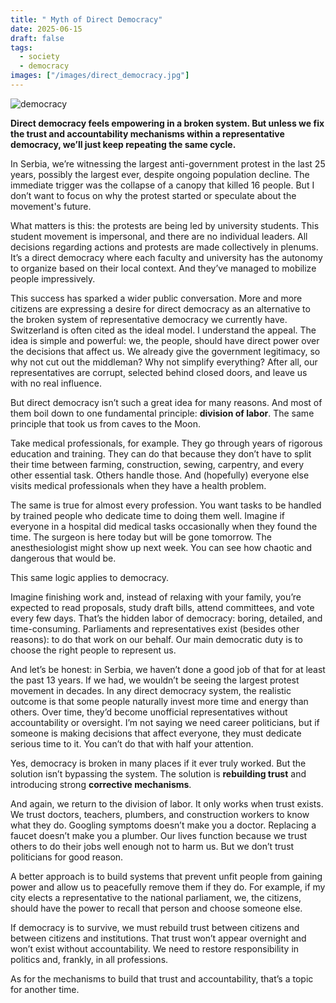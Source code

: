 ```yaml
---
title: " Myth of Direct Democracy"
date: 2025-06-15
draft: false
tags:
  - society
  - democracy
images: ["/images/direct_democracy.jpg"]
---
```


![democracy](/images/direct_democracy.jpg)

**Direct democracy feels empowering in a broken system. But unless we fix the trust and accountability mechanisms within a representative democracy, we’ll just keep repeating the same cycle.**

In Serbia, we’re witnessing the largest anti-government protest in the last 25 years, possibly the largest ever, despite ongoing population decline. The immediate trigger was the collapse of a canopy that killed 16 people. But I don’t want to focus on why the protest started or speculate about the movement's future.

What matters is this: the protests are being led by university students. This student movement is impersonal, and there are no individual leaders. All decisions regarding actions and protests are made collectively in plenums. It’s a direct democracy where each faculty and university has the autonomy to organize based on their local context. And they’ve managed to mobilize people impressively.

This success has sparked a wider public conversation. More and more citizens are expressing a desire for direct democracy as an alternative to the broken system of representative democracy we currently have. Switzerland is often cited as the ideal model. I understand the appeal. The idea is simple and powerful: we, the people, should have direct power over the decisions that affect us. We already give the government legitimacy, so why not cut out the middleman? Why not simplify everything? After all, our representatives are corrupt, selected behind closed doors, and leave us with no real influence.

But direct democracy isn’t such a great idea for many reasons. And most of them boil down to one fundamental principle: **division of labor**. The same principle that took us from caves to the Moon.

Take medical professionals, for example. They go through years of rigorous education and training. They can do that because they don’t have to split their time between farming, construction, sewing, carpentry, and every other essential task. Others handle those. And (hopefully) everyone else visits medical professionals when they have a health problem.

The same is true for almost every profession. You want tasks to be handled by trained people who dedicate time to doing them well. Imagine if everyone in a hospital did medical tasks occasionally when they found the time. The surgeon is here today but will be gone tomorrow. The anesthesiologist might show up next week. You can see how chaotic and dangerous that would be.

This same logic applies to democracy.

Imagine finishing work and, instead of relaxing with your family, you’re expected to read proposals, study draft bills, attend committees, and vote every few days. That’s the hidden labor of democracy: boring, detailed, and time-consuming. Parliaments and representatives exist (besides other reasons): to do that work on our behalf. Our main democratic duty is to choose the right people to represent us.

And let’s be honest: in Serbia, we haven’t done a good job of that for at least the past 13 years. If we had, we wouldn’t be seeing the largest protest movement in decades. In any direct democracy system, the realistic outcome is that some people naturally invest more time and energy than others. Over time, they’d become unofficial representatives without accountability or oversight. I’m not saying we need career politicians, but if someone is making decisions that affect everyone, they must dedicate serious time to it. You can’t do that with half your attention.

Yes, democracy is broken in many places if it ever truly worked. But the solution isn’t bypassing the system. The solution is **rebuilding trust** and introducing strong **corrective mechanisms**.

And again, we return to the division of labor. It only works when trust exists. We trust doctors, teachers, plumbers, and construction workers to know what they do. Googling symptoms doesn’t make you a doctor. Replacing a faucet doesn’t make you a plumber. Our lives function because we trust others to do their jobs well enough not to harm us. But we don’t trust politicians for good reason.

A better approach is to build systems that prevent unfit people from gaining power and allow us to peacefully remove them if they do. For example, if my city elects a representative to the national parliament, we, the citizens, should have the power to recall that person and choose someone else.

If democracy is to survive, we must rebuild trust between citizens and between citizens and institutions. That trust won’t appear overnight and won’t exist without accountability. We need to restore responsibility in politics and, frankly, in all professions.

As for the mechanisms to build that trust and accountability, that’s a topic for another time.